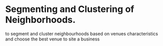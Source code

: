# Segmenting and Clustering of Neighborhoods.

to segment and cluster neighbourhoods based on venues characteristics and choose the best venue to site a business

